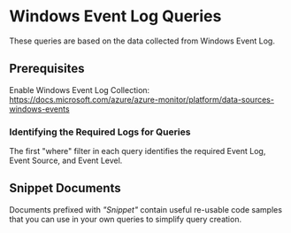 # Windows Event Log Queries

These queries are based on the data collected from Windows Event Log.

## Prerequisites

Enable Windows Event Log Collection: <https://docs.microsoft.com/azure/azure-monitor/platform/data-sources-windows-events>

### Identifying the Required Logs for Queries

The first "where" filter in each query identifies the required Event Log, Event Source, and Event Level.

## Snippet Documents

Documents prefixed with *"Snippet"* contain useful re-usable code samples that you can use in your own queries to simplify query creation.

